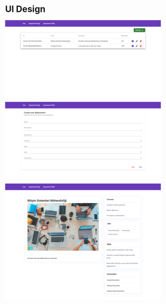 # UI Design

![B&#xF6;l&#xFC;m Listesi \(Admin Panel\)](../../.gitbook/assets/screencapture-localhost-4200-departments-2020-05-22-08_06_08.png)

![B&#xF6;l&#xFC;m Ekle \(Admin Panel\)](../../.gitbook/assets/screencapture-localhost-4200-departments-create-2020-05-22-08_06_16.png)

![B&#xF6;l&#xFC;m Sayfas&#x131; \(Student Panel\)](../../.gitbook/assets/screencapture-localhost-4200-departments-show-5ec65c13d179a91abcf4996a-2020-05-22-08_06_27.png)

